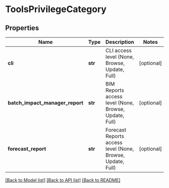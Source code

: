 # ToolsPrivilegeCategory

## Properties
Name | Type | Description | Notes
------------ | ------------- | ------------- | -------------
**cli** | **str** | CLI access level (None, Browse, Update, Full) | [optional] 
**batch_impact_manager_report** | **str** | BIM Reports access level (None, Browse, Update, Full) | [optional] 
**forecast_report** | **str** | Forecast Reports access level (None, Browse, Update, Full) | [optional] 

[[Back to Model list]](../README.md#documentation-for-models) [[Back to API list]](../README.md#documentation-for-api-endpoints) [[Back to README]](../README.md)


